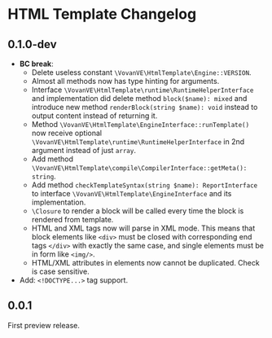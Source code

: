 HTML Template Changelog
=======================

0.1.0-dev
-----

*   **BC break**:
    *   Delete useless constant `\VovanVE\HtmlTemplate\Engine::VERSION`.
    *   Almost all methods now has type hinting for arguments.
    *   Interface `\VovanVE\HtmlTemplate\runtime\RuntimeHelperInterface` and
        implementation did delete method `block($name): mixed` and introduce new method
        `renderBlock(string $name): void` instead to output content instead of returning it.
    *   Method `\VovanVE\HtmlTemplate\EngineInterface::runTemplate()` now receive
        optional `\VovanVE\HtmlTemplate\runtime\RuntimeHelperInterface` in 2nd argument
        instead of just `array`.
    *   Add method `\VovanVE\HtmlTemplate\compile\CompilerInterface::getMeta(): string`.
    *   Add method `checkTemplateSyntax(string $name): ReportInterface` to interface
        `\VovanVE\HtmlTemplate\EngineInterface` and its implementation.
    *   `\Closure` to render a block will be called every time the block
        is rendered from template.
    *   HTML and XML tags now will parse in XML mode. This means that block elements
        like `<div>` must be closed with corresponding end tags `</div>` with exactly
        the same case, and single elements must be in form like `<img/>`.
    *   HTML/XML attributes in elements now cannot be duplicated. Check is case sensitive.
*   Add: `<!DOCTYPE...>` tag support.

0.0.1
-----

First preview release.

